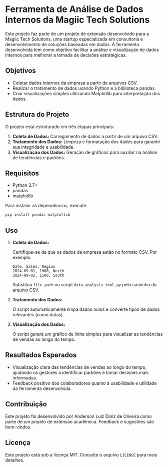 # Ferramenta de Análise de Dados Internos da Magiic Tech Solutions

Este projeto faz parte de um projeto de extensão desenvolvido para a Magiic Tech Solutions, uma startup especializada em consultoria e desenvolvimento de soluções baseadas em dados. A ferramenta desenvolvida tem como objetivo facilitar a análise e visualização de dados internos para melhorar a tomada de decisões estratégicas.

## Objetivos

- Coletar dados internos da empresa a partir de arquivos CSV.
- Realizar o tratamento de dados usando Python e a biblioteca pandas.
- Criar visualizações simples utilizando Matplotlib para interpretação dos dados.

## Estrutura do Projeto

O projeto está estruturado em três etapas principais:

1. **Coleta de Dados:** Carregamento de dados a partir de um arquivo CSV.
2. **Tratamento dos Dados:** Limpeza e formatação dos dados para garantir sua integridade e usabilidade.
3. **Visualização dos Dados:** Geração de gráficos para auxiliar na análise de tendências e padrões.

## Requisitos

- Python 3.7+
- pandas
- matplotlib

Para instalar as dependências, execute:

```bash
pip install pandas matplotlib
```

## Uso

1. **Coleta de Dados:**

   Certifique-se de que os dados da empresa estão no formato CSV. Por exemplo:

   ```csv
   Date, Sales, Region
   2024-09-01, 1000, North
   2024-09-02, 1500, South
   ```

   Substitua `file_path` no script `data_analysis_tool.py` pelo caminho do arquivo CSV.

2. **Tratamento dos Dados:**

   O script automaticamente limpa dados nulos e converte tipos de dados relevantes (como datas).

3. **Visualização dos Dados:**

   O script gerará um gráfico de linha simples para visualizar as tendências de vendas ao longo do tempo.

## Resultados Esperados

- Visualização clara das tendências de vendas ao longo do tempo, ajudando os gestores a identificar padrões e tomar decisões mais informadas.
- Feedback positivo dos colaboradores quanto à usabilidade e utilidade da ferramenta desenvolvida.

## Contribuição

Este projeto foi desenvolvido por Anderson Luiz Diniz de Oliveira como parte de um projeto de extensão acadêmica. Feedback e sugestões são bem-vindos.

## Licença

Este projeto está sob a licença MIT. Consulte o arquivo `LICENSE` para mais detalhes.
